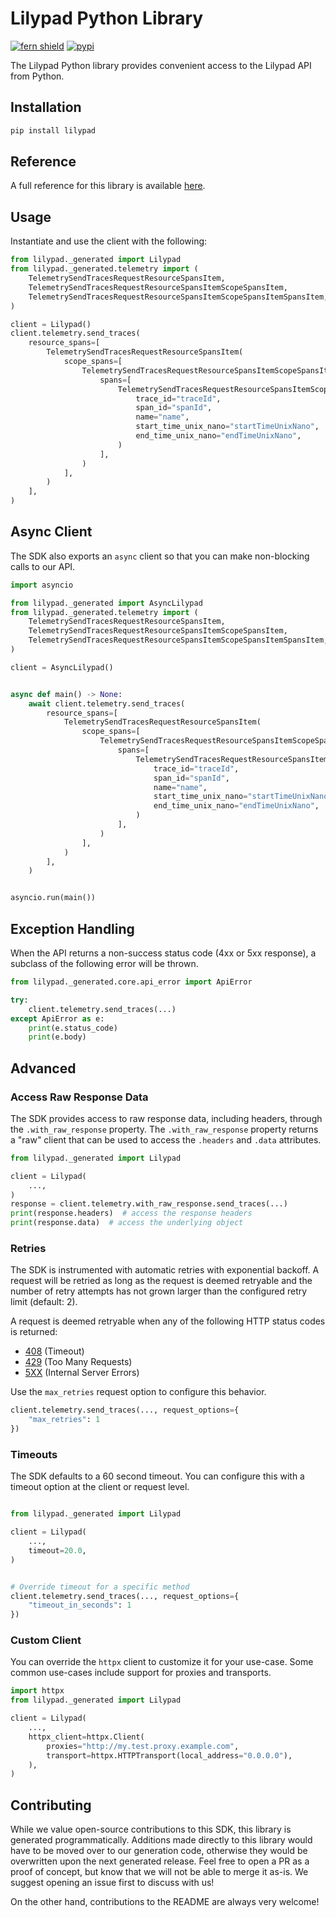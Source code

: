 # Lilypad Python Library

[![fern shield](https://img.shields.io/badge/%F0%9F%8C%BF-Built%20with%20Fern-brightgreen)](https://buildwithfern.com?utm_source=github&utm_medium=github&utm_campaign=readme&utm_source=Lilypad%2FPython)
[![pypi](https://img.shields.io/pypi/v/lilypad)](https://pypi.python.org/pypi/lilypad)

The Lilypad Python library provides convenient access to the Lilypad API from Python.

## Installation

```sh
pip install lilypad
```

## Reference

A full reference for this library is available [here](./reference.md).

## Usage

Instantiate and use the client with the following:

```python
from lilypad._generated import Lilypad
from lilypad._generated.telemetry import (
    TelemetrySendTracesRequestResourceSpansItem,
    TelemetrySendTracesRequestResourceSpansItemScopeSpansItem,
    TelemetrySendTracesRequestResourceSpansItemScopeSpansItemSpansItem,
)

client = Lilypad()
client.telemetry.send_traces(
    resource_spans=[
        TelemetrySendTracesRequestResourceSpansItem(
            scope_spans=[
                TelemetrySendTracesRequestResourceSpansItemScopeSpansItem(
                    spans=[
                        TelemetrySendTracesRequestResourceSpansItemScopeSpansItemSpansItem(
                            trace_id="traceId",
                            span_id="spanId",
                            name="name",
                            start_time_unix_nano="startTimeUnixNano",
                            end_time_unix_nano="endTimeUnixNano",
                        )
                    ],
                )
            ],
        )
    ],
)
```

## Async Client

The SDK also exports an `async` client so that you can make non-blocking calls to our API.

```python
import asyncio

from lilypad._generated import AsyncLilypad
from lilypad._generated.telemetry import (
    TelemetrySendTracesRequestResourceSpansItem,
    TelemetrySendTracesRequestResourceSpansItemScopeSpansItem,
    TelemetrySendTracesRequestResourceSpansItemScopeSpansItemSpansItem,
)

client = AsyncLilypad()


async def main() -> None:
    await client.telemetry.send_traces(
        resource_spans=[
            TelemetrySendTracesRequestResourceSpansItem(
                scope_spans=[
                    TelemetrySendTracesRequestResourceSpansItemScopeSpansItem(
                        spans=[
                            TelemetrySendTracesRequestResourceSpansItemScopeSpansItemSpansItem(
                                trace_id="traceId",
                                span_id="spanId",
                                name="name",
                                start_time_unix_nano="startTimeUnixNano",
                                end_time_unix_nano="endTimeUnixNano",
                            )
                        ],
                    )
                ],
            )
        ],
    )


asyncio.run(main())
```

## Exception Handling

When the API returns a non-success status code (4xx or 5xx response), a subclass of the following error
will be thrown.

```python
from lilypad._generated.core.api_error import ApiError

try:
    client.telemetry.send_traces(...)
except ApiError as e:
    print(e.status_code)
    print(e.body)
```

## Advanced

### Access Raw Response Data

The SDK provides access to raw response data, including headers, through the `.with_raw_response` property.
The `.with_raw_response` property returns a "raw" client that can be used to access the `.headers` and `.data` attributes.

```python
from lilypad._generated import Lilypad

client = Lilypad(
    ...,
)
response = client.telemetry.with_raw_response.send_traces(...)
print(response.headers)  # access the response headers
print(response.data)  # access the underlying object
```

### Retries

The SDK is instrumented with automatic retries with exponential backoff. A request will be retried as long
as the request is deemed retryable and the number of retry attempts has not grown larger than the configured
retry limit (default: 2).

A request is deemed retryable when any of the following HTTP status codes is returned:

- [408](https://developer.mozilla.org/en-US/docs/Web/HTTP/Status/408) (Timeout)
- [429](https://developer.mozilla.org/en-US/docs/Web/HTTP/Status/429) (Too Many Requests)
- [5XX](https://developer.mozilla.org/en-US/docs/Web/HTTP/Status/500) (Internal Server Errors)

Use the `max_retries` request option to configure this behavior.

```python
client.telemetry.send_traces(..., request_options={
    "max_retries": 1
})
```

### Timeouts

The SDK defaults to a 60 second timeout. You can configure this with a timeout option at the client or request level.

```python

from lilypad._generated import Lilypad

client = Lilypad(
    ...,
    timeout=20.0,
)


# Override timeout for a specific method
client.telemetry.send_traces(..., request_options={
    "timeout_in_seconds": 1
})
```

### Custom Client

You can override the `httpx` client to customize it for your use-case. Some common use-cases include support for proxies
and transports.

```python
import httpx
from lilypad._generated import Lilypad

client = Lilypad(
    ...,
    httpx_client=httpx.Client(
        proxies="http://my.test.proxy.example.com",
        transport=httpx.HTTPTransport(local_address="0.0.0.0"),
    ),
)
```

## Contributing

While we value open-source contributions to this SDK, this library is generated programmatically.
Additions made directly to this library would have to be moved over to our generation code,
otherwise they would be overwritten upon the next generated release. Feel free to open a PR as
a proof of concept, but know that we will not be able to merge it as-is. We suggest opening
an issue first to discuss with us!

On the other hand, contributions to the README are always very welcome!

